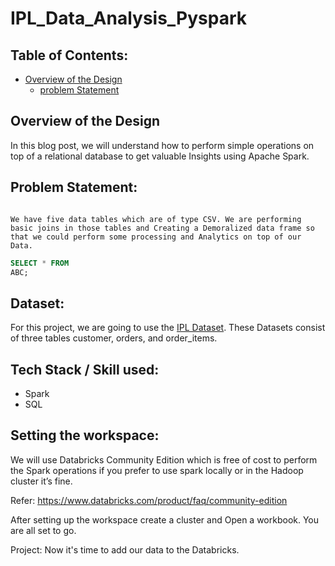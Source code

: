 # IPL_Data_Analysis_Pyspark

## Table of Contents:
- [Overview of the Design](overview-of-the-design)
   - [problem Statement](problem-statement)

## Overview of the Design

In this blog post, we will understand how to perform simple operations on top of a relational database to get valuable Insights using Apache Spark.

## Problem Statement:
```

We have five data tables which are of type CSV. We are performing basic joins in those tables and Creating a Demoralized data frame so that we could perform some processing and Analytics on top of our Data.

```

```sql
SELECT * FROM
ABC;

```

## Dataset:
For this project, we are going to use the [IPL Dataset](https://data.world/raghu543/ipl-data-till-2017). These Datasets consist of three tables customer, orders, and order_items.

## Tech Stack / Skill used:
- Spark
- SQL

## Setting the workspace:
We will use Databricks Community Edition which is free of cost to perform the Spark operations if you prefer to use spark locally or in the Hadoop cluster it’s fine.

Refer: https://www.databricks.com/product/faq/community-edition

After setting up the workspace create a cluster and Open a workbook. You are all set to go.

Project:
Now it's time to add our data to the Databricks.
